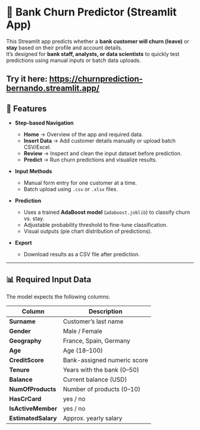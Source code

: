 # 🏦 Bank Churn Predictor (Streamlit App)

This Streamlit app predicts whether a **bank customer will churn (leave)** or **stay** based on their profile and account details.  
It’s designed for **bank staff, analysts, or data scientists** to quickly test predictions using manual inputs or batch data uploads.


Try it here:
https://churnprediction-bernando.streamlit.app/
---

## 🚀 Features

- **Step-based Navigation**
  - **Home** → Overview of the app and required data.
  - **Insert Data** → Add customer details manually or upload batch CSV/Excel.
  - **Review** → Inspect and clean the input dataset before prediction.
  - **Predict** → Run churn predictions and visualize results.

- **Input Methods**
  - Manual form entry for one customer at a time.
  - Batch upload using `.csv` or `.xlsx` files.

- **Prediction**
  - Uses a trained **AdaBoost model** (`adaboost.joblib`) to classify churn vs. stay.
  - Adjustable probability threshold to fine-tune classification.
  - Visual outputs (pie chart distribution of predictions).

- **Export**
  - Download results as a CSV file after prediction.

---

## 📊 Required Input Data

The model expects the following columns:

| Column            | Description |
|-------------------|-------------|
| **Surname**       | Customer’s last name |
| **Gender**        | Male / Female |
| **Geography**     | France, Spain, Germany |
| **Age**           | Age (18–100) |
| **CreditScore**   | Bank-assigned numeric score |
| **Tenure**        | Years with the bank (0–50) |
| **Balance**       | Current balance (USD) |
| **NumOfProducts** | Number of products (0–10) |
| **HasCrCard**     | yes / no |
| **IsActiveMember**| yes / no |
| **EstimatedSalary**| Approx. yearly salary |

